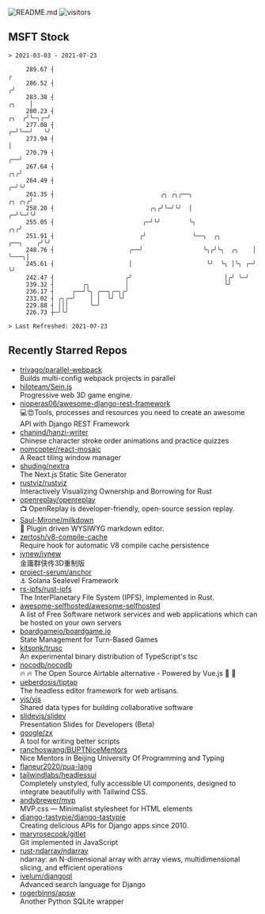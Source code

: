 ![README.md](https://github.com/Gerhut/Gerhut/workflows/README.md/badge.svg)
![visitors](https://visitors.vercel.app/Gerhut/Gerhut?token=8cf69d1f6813d272ef062726b6070c9be4ff72038cfe5a7ded7384a8da65d866)

## MSFT Stock

```
> 2021-03-03 - 2021-07-23

     289.67 ┤                                                                                                  ╭ 
     286.52 ┤                                                                                                 ╭╯ 
     283.38 ┤                                                                                           ╭╮    │  
     280.23 ┤                                                                                      ╭╮  ╭╯╰─╮╭─╯  
     277.08 ┤                                                                                    ╭─╯╰──╯   ╰╯    
     273.94 ┤                                                                                    │               
     270.79 ┤                                                                                 ╭──╯               
     267.64 ┤                                                                              ╭╮╭╯                  
     264.49 ┤                                                                            ╭─╯╰╯                   
     261.35 ┤                              ╭╮ ╭╮╭──╮                               ╭╮ ╭╮╭╯                       
     258.20 ┤                           ╭╮╭╯╰─╯╰╯  │                             ╭─╯╰─╯╰╯                        
     255.05 ┤                         ╭─╯╰╯        ╰╮                         ╭╮╭╯                               
     251.91 ┤                        ╭╯             ╰──╮  ╭╮         ╭──╮    ╭╯╰╯                                
     248.76 ┤                     ╭──╯                 ╰╮╭╯╰╮  ╭╮    │  ╰───╮│                                   
     245.61 ┤                     │                     ╰╯  ╰╮ │╰╮ ╭─╯      ╰╯                                   
     242.47 ┤                    ╭╯                          │╭╯ ╰─╯                                             
     239.32 ┤        ╭╮          │                           ╰╯                                                  
     236.17 ┤     ╭──╯╰╮ ╭──╮╭─╮╭╯                                                                               
     233.02 ┤ ╭╮╭─╯    │ │  ╰╯ ╰╯                                                                                
     229.88 ┤ │││      ╰─╯                                                                                       
     226.73 ┼─╯╰╯                                                                                                

> Last Refreshed: 2021-07-23
```

## Recently Starred Repos

- [trivago/parallel-webpack](https://github.com/trivago/parallel-webpack)  
  Builds multi-config webpack projects in parallel
- [hiloteam/Sein.js](https://github.com/hiloteam/Sein.js)  
  Progressive web 3D game engine.
- [nioperas06/awesome-django-rest-framework](https://github.com/nioperas06/awesome-django-rest-framework)  
   💻😍Tools, processes and resources you need to create an awesome API with Django REST Framework
- [chanind/hanzi-writer](https://github.com/chanind/hanzi-writer)  
  Chinese character stroke order animations and practice quizzes
- [nomcopter/react-mosaic](https://github.com/nomcopter/react-mosaic)  
  A React tiling window manager
- [shuding/nextra](https://github.com/shuding/nextra)  
  The Next.js Static Site Generator
- [rustviz/rustviz](https://github.com/rustviz/rustviz)  
  Interactively Visualizing Ownership and Borrowing for Rust
- [openreplay/openreplay](https://github.com/openreplay/openreplay)  
  :tv: OpenReplay is developer-friendly, open-source session replay.
- [Saul-Mirone/milkdown](https://github.com/Saul-Mirone/milkdown)  
  🍼 Plugin driven WYSIWYG  markdown editor.
- [zertosh/v8-compile-cache](https://github.com/zertosh/v8-compile-cache)  
  Require hook for automatic V8 compile cache persistence
- [jynew/jynew](https://github.com/jynew/jynew)  
  金庸群侠传3D重制版
- [project-serum/anchor](https://github.com/project-serum/anchor)  
  ⚓ Solana Sealevel Framework
- [rs-ipfs/rust-ipfs](https://github.com/rs-ipfs/rust-ipfs)  
  The InterPlanetary File System (IPFS), implemented in Rust.
- [awesome-selfhosted/awesome-selfhosted](https://github.com/awesome-selfhosted/awesome-selfhosted)  
  A list of Free Software network services and web applications which can be hosted on your own servers
- [boardgameio/boardgame.io](https://github.com/boardgameio/boardgame.io)  
  State Management for Turn-Based Games
- [kitsonk/trusc](https://github.com/kitsonk/trusc)  
  An experimental binary distribution of TypeScript's tsc
- [nocodb/nocodb](https://github.com/nocodb/nocodb)  
  🔥 🔥  The Open Source Airtable alternative  - Powered by Vue.js 🚀 🚀  
- [ueberdosis/tiptap](https://github.com/ueberdosis/tiptap)  
  The headless editor framework for web artisans.
- [yjs/yjs](https://github.com/yjs/yjs)  
  Shared data types for building collaborative software
- [slidevjs/slidev](https://github.com/slidevjs/slidev)  
  Presentation Slides for Developers (Beta)
- [google/zx](https://github.com/google/zx)  
  A tool for writing better scripts
- [ranchoswang/BUPTNiceMentors](https://github.com/ranchoswang/BUPTNiceMentors)  
  Nice Mentors in Beijing University Of Programming and Typing 
- [flaneur2020/pua-lang](https://github.com/flaneur2020/pua-lang)  
- [tailwindlabs/headlessui](https://github.com/tailwindlabs/headlessui)  
  Completely unstyled, fully accessible UI components, designed to integrate beautifully with Tailwind CSS.
- [andybrewer/mvp](https://github.com/andybrewer/mvp)  
  MVP.css — Minimalist stylesheet for HTML elements
- [django-tastypie/django-tastypie](https://github.com/django-tastypie/django-tastypie)  
  Creating delicious APIs for Django apps since 2010.
- [maryrosecook/gitlet](https://github.com/maryrosecook/gitlet)  
  Git implemented in JavaScript
- [rust-ndarray/ndarray](https://github.com/rust-ndarray/ndarray)  
  ndarray: an N-dimensional array with array views, multidimensional slicing, and efficient operations
- [ivelum/djangoql](https://github.com/ivelum/djangoql)  
  Advanced search language for Django
- [rogerbinns/apsw](https://github.com/rogerbinns/apsw)  
  Another Python SQLite wrapper
